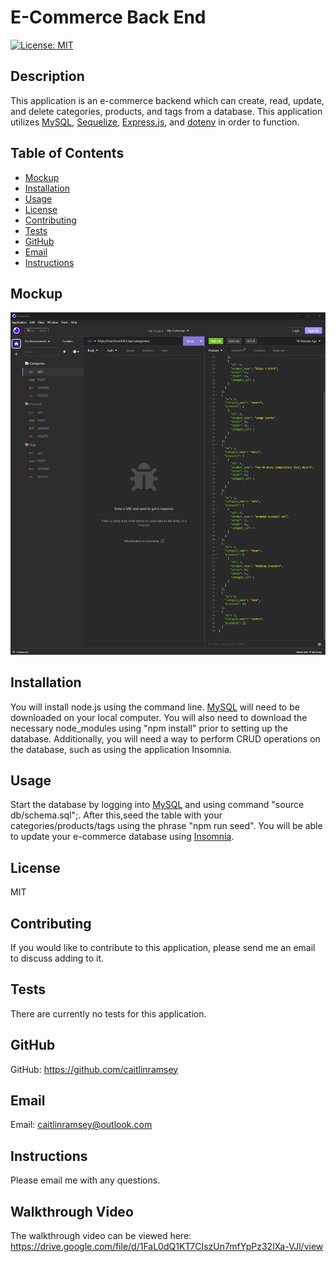 # E-Commerce Back End

[![License: MIT](https://img.shields.io/badge/License-MIT-yellow.svg)](https://opensource.org/licenses/MIT)

## Description
This application is an e-commerce backend which can create, read, update, and delete categories, products, and tags from a database. This application utilizes [MySQL](https://dev.mysql.com/downloads/mysql/), [Sequelize](https://sequelize.org/), [Express.js](https://expressjs.com/), and [dotenv](https://www.npmjs.com/package/dotenv) in order to function.

## Table of Contents
- [Mockup](#mockup)
- [Installation](#installation)
- [Usage](#usage)
- [License](#license)
- [Contributing](#contributing)
- [Tests](#tests)
- [GitHub](#github)
- [Email](#email)
- [Instructions](#instructions)

## Mockup
![An image of the e-commerce manager app.](./Assets/mockup-image.png)

## Installation
You will install node.js using the command line. [MySQL](https://dev.mysql.com/downloads/mysql/) will need to be downloaded on your local computer. You will also need to download the necessary node_modules using "npm install" prior to setting up the database. Additionally, you will need a way to perform CRUD operations on the database, such as using the application Insomnia.

## Usage
Start the database by logging into [MySQL](https://dev.mysql.com/downloads/mysql/) and using command "source db/schema.sql";. After this,seed the table with your categories/products/tags using the phrase "npm run seed". You will be able to update your e-commerce database using [Insomnia](https://insomnia.rest/download). 

## License
MIT

## Contributing
If you would like to contribute to this application, please send me an email to discuss adding to it.

## Tests
There are currently no tests for this application.

## GitHub
GitHub: https://github.com/caitlinramsey

## Email
Email: caitlinramsey@outlook.com

## Instructions 
Please email me with any questions.

## Walkthrough Video
The walkthrough video can be viewed here: https://drive.google.com/file/d/1FaL0dQ1KT7CIszUn7mfYpPz32lXa-VJl/view